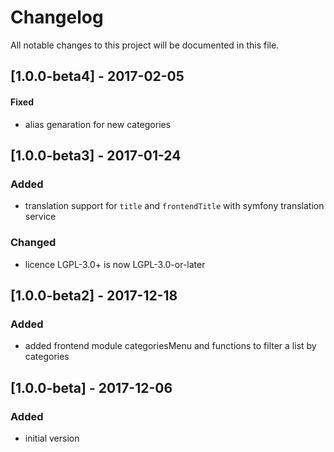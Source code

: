 # Changelog
All notable changes to this project will be documented in this file.

## [1.0.0-beta4] - 2017-02-05

#### Fixed
- alias genaration for new categories

## [1.0.0-beta3] - 2017-01-24

### Added
- translation support for `title` and `frontendTitle` with symfony translation service

### Changed
- licence LGPL-3.0+ is now LGPL-3.0-or-later

## [1.0.0-beta2] - 2017-12-18

### Added
- added frontend module categoriesMenu and functions to filter a list by categories

## [1.0.0-beta] - 2017-12-06

### Added
- initial version